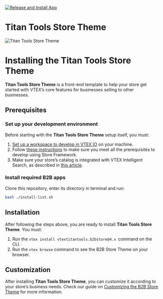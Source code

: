 [![Release and Install App](https://github.com/tiago-freire/vtextitantools/actions/workflows/toolbelt-workflow.yml/badge.svg)](https://github.com/tiago-freire/vtextitantools/actions/workflows/toolbelt-workflow.yml)

# Titan Tools Store Theme

![Titan Tools Store Theme](https://vtextitantools.vtexassets.com/arquivos/orange-titantools-logo.svg)


# Installing the Titan Tools Store Theme

**Titan Tools Store Theme** is a front-end template to help your store get started with VTEX’s core features for businesses selling to other businesses.

## Prerequisites

### Set up your development environment

Before starting with the **Titan Tools Store Theme** setup itself, you must:

1. [Set up a workspace to develop in VTEX IO](https://developers.vtex.com/vtex-developer-docs/docs/vtex-io-documentation-2-basicsetuptodevelopinvtexio) on your machine.
2. Follow [these instructions](https://developers.vtex.com/vtex-developer-docs/docs/vtex-io-documentation-2-prerequesites) to make sure you meet all the prerequisites to develop using Store Framework.
3. Make sure your store’s catalog is integrated with VTEX Intelligent Search, as described in [this article](https://help.vtex.com/en/tracks/vtex-intelligent-search--19wrbB7nEQcmwzDPl1l4Cb/6wKQgKmu2FT6084BJT7z5V).


### Install required B2B apps
Clone this repository, enter its directory in terminal and run:
```bash
bash ./install-list.sh 
```

## Installation

After following the steps above, you are ready to install **Titan Tools Store Theme**. You must:

1. Run the `vtex install vtextitantools.b2bstore@4.x `command on the CLI.
2. Run the `vtex browse` command to see the B2B Store Theme on your browser.

## Customization

After installing **Titan Tools Store Theme**, you can customize it according to your store’s business needs. Check our guide on [Customizing the B2B Store Theme](https://developers.vtex.com/vtex-developer-docs/docs/customizing-the-b2b-store-theme) for more information.

